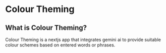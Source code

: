 # Colour Theming
## What is Colour Theming?
Colour Theming is a nextjs app that integrates gemini ai to provide suitable colour schemes based on entered words or phrases.
